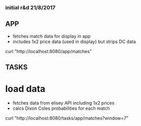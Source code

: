 ### initial r&d 21/8/2017

## APP

- fetches match data for display in app
- includes 1x2 price data (used in display) but strips DC data

curl "http://localhost:8080/app/matches"

## TASKS

# load data

- fetches data from elisey API including 1x2 prices
- calcs Dixon Coles probabilities for each match

curl "http://localhost:8080/tasks/app/matches?window=7"
